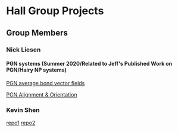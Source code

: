 # Hall Group Projects

## Group Members

### Nick Liesen

#### PGN systems (Summer 2020/Related to Jeff's Published Work on PGN/Hairy NP systems)
[PGN average bond vector fields](https://github.com/hall-polymers/PGN_bond_vector_field)

[PGN Alignment & Orientation](https://github.com/hall-polymers/PGN_chain_alignment)

### Kevin Shen
[repo1](https://garbagea)
[repo2](https://garbageb)
